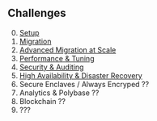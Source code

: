 ## Challenges

0. [Setup](./Challenges/Challenge00.md)
1. [Migration](./Challenges/Challenge01.md)
2. [Advanced Migration at Scale](./Challenges/Challenge02.md)
3. [Performance & Tuning](./Challenges/Challenge03.md)
4. [Security & Auditing](./Challenges/Challenge04.md)
5. [High Availability & Disaster Recovery](./Challenges/Challenge05.md)
6. Secure Enclaves / Always Encryped ??
7. Analytics & Polybase ??
8. Blockchain ??
9. ???
